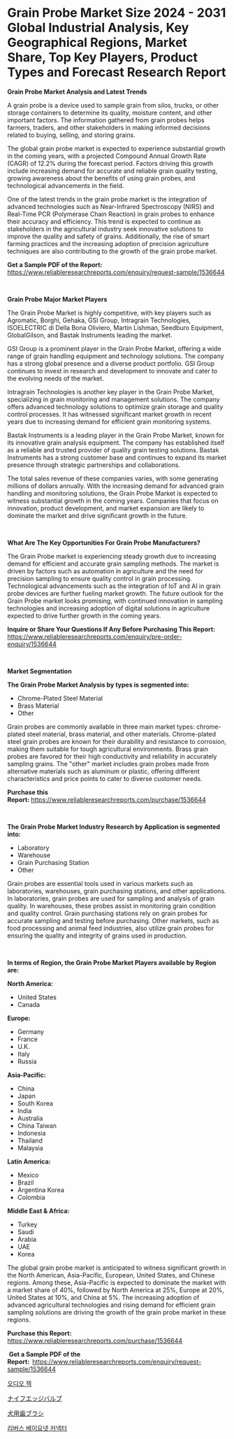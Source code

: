 <p><h1>Grain Probe Market Size 2024 - 2031 Global Industrial Analysis, Key Geographical Regions, Market Share, Top Key Players, Product Types and Forecast Research Report</h1></p><p><strong>Grain Probe Market Analysis and Latest Trends</strong></p>
<p><p>A grain probe is a device used to sample grain from silos, trucks, or other storage containers to determine its quality, moisture content, and other important factors. The information gathered from grain probes helps farmers, traders, and other stakeholders in making informed decisions related to buying, selling, and storing grains.</p><p>The global grain probe market is expected to experience substantial growth in the coming years, with a projected Compound Annual Growth Rate (CAGR) of 12.2% during the forecast period. Factors driving this growth include increasing demand for accurate and reliable grain quality testing, growing awareness about the benefits of using grain probes, and technological advancements in the field.</p><p>One of the latest trends in the grain probe market is the integration of advanced technologies such as Near-Infrared Spectroscopy (NIRS) and Real-Time PCR (Polymerase Chain Reaction) in grain probes to enhance their accuracy and efficiency. This trend is expected to continue as stakeholders in the agricultural industry seek innovative solutions to improve the quality and safety of grains. Additionally, the rise of smart farming practices and the increasing adoption of precision agriculture techniques are also contributing to the growth of the grain probe market.</p></p>
<p><strong>Get a Sample PDF of the Report:&nbsp;</strong> <a href="https://www.reliableresearchreports.com/enquiry/request-sample/1536644">https://www.reliableresearchreports.com/enquiry/request-sample/1536644</a></p>
<p>&nbsp;</p>
<p><strong>Grain Probe Major Market Players</strong></p>
<p><p>The Grain Probe Market is highly competitive, with key players such as Agromatic, Borghi, Gehaka, GSI Group, Intragrain Technologies, ISOELECTRIC di Della Bona Oliviero, Martin Lishman, Seedburo Equipment, GlobalGilson, and Bastak Instruments leading the market.</p><p>GSI Group is a prominent player in the Grain Probe Market, offering a wide range of grain handling equipment and technology solutions. The company has a strong global presence and a diverse product portfolio. GSI Group continues to invest in research and development to innovate and cater to the evolving needs of the market.</p><p>Intragrain Technologies is another key player in the Grain Probe Market, specializing in grain monitoring and management solutions. The company offers advanced technology solutions to optimize grain storage and quality control processes. It has witnessed significant market growth in recent years due to increasing demand for efficient grain monitoring systems.</p><p>Bastak Instruments is a leading player in the Grain Probe Market, known for its innovative grain analysis equipment. The company has established itself as a reliable and trusted provider of quality grain testing solutions. Bastak Instruments has a strong customer base and continues to expand its market presence through strategic partnerships and collaborations.</p><p>The total sales revenue of these companies varies, with some generating millions of dollars annually. With the increasing demand for advanced grain handling and monitoring solutions, the Grain Probe Market is expected to witness substantial growth in the coming years. Companies that focus on innovation, product development, and market expansion are likely to dominate the market and drive significant growth in the future.</p></p>
<p>&nbsp;</p>
<p><strong>What Are The Key Opportunities For Grain Probe Manufacturers?</strong></p>
<p><p>The Grain Probe market is experiencing steady growth due to increasing demand for efficient and accurate grain sampling methods. The market is driven by factors such as automation in agriculture and the need for precision sampling to ensure quality control in grain processing. Technological advancements such as the integration of IoT and AI in grain probe devices are further fueling market growth. The future outlook for the Grain Probe market looks promising, with continued innovation in sampling technologies and increasing adoption of digital solutions in agriculture expected to drive further growth in the coming years.</p></p>
<p><strong>Inquire or Share Your Questions If Any Before Purchasing This Report:</strong> <a href="https://www.reliableresearchreports.com/enquiry/pre-order-enquiry/1536644">https://www.reliableresearchreports.com/enquiry/pre-order-enquiry/1536644</a></p>
<p>&nbsp;</p>
<p><strong>Market Segmentation</strong></p>
<p><strong>The Grain Probe Market Analysis by types is segmented into:</strong></p>
<p><ul><li>Chrome-Plated Steel Material</li><li>Brass Material</li><li>Other</li></ul></p>
<p><p>Grain probes are commonly available in three main market types: chrome-plated steel material, brass material, and other materials. Chrome-plated steel grain probes are known for their durability and resistance to corrosion, making them suitable for tough agricultural environments. Brass grain probes are favored for their high conductivity and reliability in accurately sampling grains. The "other" market includes grain probes made from alternative materials such as aluminum or plastic, offering different characteristics and price points to cater to diverse customer needs.</p></p>
<p><strong>Purchase this Report:&nbsp;</strong><a href="https://www.reliableresearchreports.com/purchase/1536644">https://www.reliableresearchreports.com/purchase/1536644</a></p>
<p>&nbsp;</p>
<p><strong>The Grain Probe Market Industry Research by Application is segmented into:</strong></p>
<p><ul><li>Laboratory</li><li>Warehouse</li><li>Grain Purchasing Station</li><li>Other</li></ul></p>
<p><p>Grain probes are essential tools used in various markets such as laboratories, warehouses, grain purchasing stations, and other applications. In laboratories, grain probes are used for sampling and analysis of grain quality. In warehouses, these probes assist in monitoring grain condition and quality control. Grain purchasing stations rely on grain probes for accurate sampling and testing before purchasing. Other markets, such as food processing and animal feed industries, also utilize grain probes for ensuring the quality and integrity of grains used in production.</p></p>
<p>&nbsp;</p>
<p><strong>In terms of Region, the Grain Probe Market Players available by Region are:</strong></p>
<p>
    <p> <strong> North America: </strong>
        <ul>
            <li>United States</li>
            <li>Canada</li>
        </ul>
        </p> 
    <p> <strong> Europe: </strong>
        <ul>
            <li>Germany</li>
            <li>France</li>
            <li>U.K.</li>
            <li>Italy</li>
            <li>Russia</li>
        </ul>
        </p> 
    <p> <strong> Asia-Pacific: </strong>
        <ul>
            <li>China</li>
            <li>Japan</li>
            <li>South Korea</li>
            <li>India</li>
            <li>Australia</li>
            <li>China Taiwan</li>
            <li>Indonesia</li>
            <li>Thailand</li>
            <li>Malaysia</li>
        </ul>
        </p> 
    <p> <strong> Latin America: </strong>
        <ul>
            <li>Mexico</li>
            <li>Brazil</li>
            <li>Argentina Korea</li>
            <li>Colombia</li>
        </ul>
        </p> 
    <p> <strong> Middle East & Africa: </strong>
        <ul>
            <li>Turkey</li>
            <li>Saudi</li>
            <li>Arabia</li>
            <li>UAE</li>
            <li>Korea</li>
        </ul>
    </p>
    </p>
<p><p>The global grain probe market is anticipated to witness significant growth in the North American, Asia-Pacific, European, United States, and Chinese regions. Among these, Asia-Pacific is expected to dominate the market with a market share of 40%, followed by North America at 25%, Europe at 20%, United States at 10%, and China at 5%. The increasing adoption of advanced agricultural technologies and rising demand for efficient grain sampling solutions are driving the growth of the grain probe market in these regions.</p></p>
<p><strong>Purchase this Report: </strong><a href="https://www.reliableresearchreports.com/purchase/1536644">https://www.reliableresearchreports.com/purchase/1536644</a></p>
<p>&nbsp;<strong>Get a Sample PDF of the Report:&nbsp;&nbsp;</strong><a href="https://www.reliableresearchreports.com/enquiry/request-sample/1536644">https://www.reliableresearchreports.com/enquiry/request-sample/1536644</a></p>
<p><strong></strong></p>
<p><p><a href="https://medium.com/@ppekbp22499696/%EC%98%A4%EB%94%94%EC%98%A4-%EC%9E%AD-%EC%8B%9C%EC%9E%A5-%EB%B6%84%EC%84%9D-%EB%B0%8F-%ED%81%AC%EA%B8%B0-%EC%98%88%EC%B8%A1%EC%9D%80-2024%EB%85%84%EB%B6%80%ED%84%B0-2031%EB%85%84%EA%B9%8C%EC%A7%80%EC%9D%98-%EA%B8%B0%EA%B0%84%EC%9D%84-%EB%8C%80%EC%83%81%EC%9C%BC%EB%A1%9C%ED%95%A9%EB%8B%88%EB%8B%A4-2052a79f58e0">오디오 잭</a></p><p><a href="https://medium.com/@klr1591/%E3%83%87%E3%82%B3%E3%83%BC%E3%83%87%E3%82%A3%E3%83%B3%E3%82%B0-%E3%83%8A%E3%82%A4%E3%83%95%E3%82%A8%E3%83%83%E3%82%B8%E5%BC%81%E3%81%AE%E5%B8%82%E5%A0%B4%E3%83%A1%E3%83%88%E3%83%AA%E3%83%83%E3%82%AF%E3%82%B9-%E5%B8%82%E5%A0%B4%E3%82%B7%E3%82%A7%E3%82%A2-%E3%83%88%E3%83%AC%E3%83%B3%E3%83%89-%E3%81%8A%E3%82%88%E3%81%B3%E6%88%90%E9%95%B7%E3%83%91%E3%82%BF%E3%83%BC%E3%83%B3-2f643b0e16bb">ナイフエッジバルブ</a></p><p><a href="https://medium.com/@klr1591/%E7%8A%AC%E7%94%A8%E6%AD%AF%E3%83%96%E3%83%A9%E3%82%B7%E3%81%AE%E5%B8%82%E5%A0%B4%E3%83%AC%E3%83%9D%E3%83%BC%E3%83%88%E3%81%AF-%E3%81%93%E3%81%AE%E5%B8%82%E5%A0%B4%E3%81%AE%E6%9C%80%E6%96%B0%E3%81%AE%E3%83%88%E3%83%AC%E3%83%B3%E3%83%89%E3%81%A8%E6%88%90%E9%95%B7%E6%A9%9F%E4%BC%9A%E3%82%92%E6%98%8E%E3%82%89%E3%81%8B%E3%81%AB%E3%81%97%E3%81%A6%E3%81%84%E3%81%BE%E3%81%99-26c82277c21e">犬用歯ブラシ</a></p><p><a href="https://medium.com/@ppekbp22499696/%EC%97%AD%ED%83%91%EC%8B%9D-%EB%B2%A0%EC%9D%B4%EB%84%B7-%EC%BB%A4%EB%84%A5%ED%84%B0-%EC%8B%9C%EC%9E%A5-%EB%8F%99%ED%96%A5-%EB%B0%8F-%EC%8B%9C%EC%9E%A5-%EB%B6%84%EC%84%9D%EC%9D%80-2024%EB%85%84%EB%B6%80%ED%84%B0-2031%EB%85%84%EA%B9%8C%EC%A7%80-%EC%98%88%EC%83%81%EB%90%98%EC%97%88%EC%8A%B5%EB%8B%88%EB%8B%A4-5b005f08b49d">리버스 베이요넷 커넥터</a></p></p>